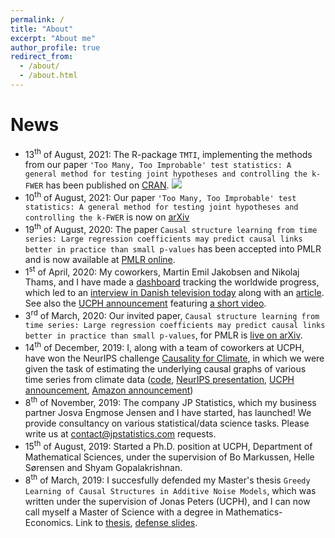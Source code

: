 ```yaml
---
permalink: /
title: "About"
excerpt: "About me"
author_profile: true
redirect_from: 
  - /about/
  - /about.html
---
```


News
======
* 13<sup>th</sup> of August, 2021: The R-package `TMTI`, implementing the methods from our paper `'Too Many, Too Improbable' test statistics: A general method for testing joint hypotheses and controlling the k-FWER` has been published on [CRAN](https://cran.r-project.org/web/packages/TMTI/index.html). [![](https://cranlogs.r-pkg.org/badges/TMTI)](https://cran.r-project.org/package=TMTI) 
* 10<sup>th</sup> of August, 2021: Our paper `'Too Many, Too Improbable' test statistics: A general method for testing joint hypotheses and controlling the k-FWER` is now on [arXiv](https://arxiv.org/abs/2108.04731)
* 19<sup>th</sup> of August, 2020: The paper `Causal structure learning from time series: Large regression coefficients may predict causal links better in practice than small p-values` has been accepted into PMLR and is now available at [PMLR online](http://proceedings.mlr.press/v123/).
* 1<sup>st</sup> of April, 2020: My coworkers, Martin Emil Jakobsen and Nikolaj Thams, and I have made a [dashboard](http://shiny.science.ku.dk/pbm/COVID19/) tracking the worldwide progress, which led to an [interview in Danish television today](https://www.tv2lorry.dk/nyheder/01-04-2020/1930/ny-corona-app?autoplay=1) along with an [article](https://www.tv2lorry.dk/koebenhavn/overblik-over-corona-pandemien-her-er-appen-du-mangler). See also the [UCPH announcement](https://nyheder.ku.dk/alle_nyheder/2020/04/overblik-over-corona-pandemien-her-er-appen-du-mangler/) featuring [a short video](http://video.ku.dk/fa-overblik-over-corona-pandemien-1). 
* 3<sup>rd</sup> of March, 2020: Our invited paper, `Causal structure learning from time series: Large regression coefficients may predict causal links better in practice than small p-values`, for PMLR is [live on arXiv](https://arxiv.org/abs/2002.09573).
* 14<sup>th</sup> of December, 2019: I, along with a team of coworkers at UCPH, have won the NeurIPS challenge [Causality for Climate](https://causeme.uv.es/neurips2019/), in which we were given the task of estimating the underlying causal graphs of various time series from climate data ([code](https://github.com/sweichwald/tidybench), [NeurIPS presentation](https://nikolajthams.github.io/docs/slides/pres_neurips_2019.pdf), [UCPH announcement](https://www.math.ku.dk/english/about/news/cocala-winner-c4c/), [Amazon announcement](https://aws.amazon.com/blogs/machine-learning/neurips-competition-tackles-climate-data-challenges/))
* 8<sup>th</sup> of November, 2019: The company JP Statistics, which my business partner Josva Engmose Jensen and I have started, has launched! We provide consultancy on various statistical/data science tasks. Please write us at contact@jpstatistics.com requests.
* 15<sup>th</sup> of August, 2019: Started a Ph.D. position at UCPH, Department of Mathematical Sciences, under the supervision of Bo Markussen, Helle Sørensen and Shyam Gopalakrishnan.
* 8<sup>th</sup> of March, 2019: I succesfully defended my Master's thesis `Greedy Learning of Causal Structures in Additive Noise Models`, which was written under the supervision of Jonas Peters (UCPH), and I can now call myself a Master of Science with a degree in Mathematics-Economics. Link to [thesis](https://github.com/PhillipMogensen/docs/blob/master/MasterThesis/thesis.pdf), [defense slides](https://github.com/PhillipMogensen/docs/blob/master/MasterThesis/thesis_defense.pdf).